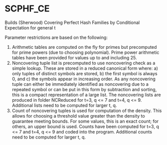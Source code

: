 # SCPHF_CE
Builds (Sherwood) Covering Perfect Hash Families by Conditional Expectation for general t

Parameter restrictions are based on the following:
1. Arithmetic tables are computed on the fly for primes but precomputed for prime powers (due to choosing polynomial). Prime power arithmetic tables have been provided for values up to and including 25.
2. Noncovering tuple list is precomputed to use noncovering check as a simple lookup. These are stored in a reduced canonical form where: a) only tuples of distinct symbols are stored, b) the first symbol is always 0, and c) the symbols appear in increasing order. As any noncovering tuple can either be immediately identified as noncovering due to a repeated symbol or can be put in this form by subtraction and sorting, this is a compact representation of a large list. The noncovering lists are produced in folder NCReduced for t=3, q <= 7 and t=4, q <= 9. Additional lists need to be computed for larger t, q.
3. Count of noncovering tuples is used for computation of the density. This allows for choosing a threshold value greater than the density to guarantee meeting bounds. For some values, this is an exact count; for others, an upper bound is used. Counts have been computed for t=3, q <= 7 and t=4, q <= 9 and coded into the program. Additional counts need to be computed for larger t, q.
